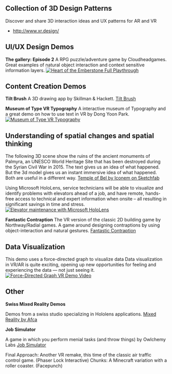 
## Collection of 3D Design Patterns
Discover and share 3D interaction ideas and UX patterns for AR and VR
- http://www.xr.design/

## UI/UX Design Demos

**The gallery: Episode 2**
A RPG puzzle/adventure game by Cloudheadgames.
Great examples of natural object interaction and context sensitive information layers.
[![Heart of the Emberstone Full Playthrough](http://img.youtube.com/vi/DpIcW4o6oJ4/0.jpg)](http://www.youtube.com/watch?v=DpIcW4o6oJ4 "The Gallery Episode 2 Youtube")


## Content Creation Demos

**Tilt Brush**
A 3D drawing app by Skillman & Hackett.
[Tilt Brush](https://www.tiltbrush.com/)

**Museum of Type VR Typography**
A interactive museum of Typography and a great demo on how to use text in VR by Dong Yoon Park.
[![Museum of Type VR Typography](http://img.youtube.com/vi/CeJD_DP1YMY/0.jpg)](http://www.youtube.com/watch?v=CeJD_DP1YMY "Museum of Type Video")

## Understanding of spatial changes and spatial thinking

The following 3D scene show the ruins of the ancient monuments of Palmyra, an UNESCO World Heritage Site that has been destroyed during the Syrian Civil War in 2015.
The text gives us an idea of what happened. But the 3d model gives us an instant immersive idea of what happened. Both are useful in a different way.
[Temple of Bel by Iconem on Sketchfab](https://skfb.ly/NE6P)

Using Microsoft HoloLens, service technicians will be able to visualize
and identify problems with elevators ahead of a job, and have remote, hands-free
access to technical and expert information when onsite – all resulting in significant
savings in time and stress.
[![Elevator maintenance with Microsoft HoloLens](http://img.youtube.com/vi/8OWhGiyR4Ns/0.jpg)](http://www.youtube.com/watch?v=8OWhGiyR4Ns "Demo Video")


**Fantastic Contraption**
The VR version of the classic 2D building game by Northway/Radial games.
A game around designing contraptions by using object-interaction and natural gestures.
[Fantastic Contraption](http://fantasticcontraption.com/)


## Data Visualization

This demo uses a force-directed graph to visualize data
Data visualization in VR/AR is quite exciting, opening up new opportunities for feeling and experiencing the data — not just seeing it.
[![Force-Directed Graph VR Demo Video](http://img.youtube.com/vi/O-AwY0gYLlQ/0.jpg)](http://www.youtube.com/watch?v=O-AwY0gYLlQ "Force-Directed Graph VR Demo Video")

## Other

**Swiss Mixed Reality Demos**

Demos from a swiss studio specializing in Hololens applications.
[Mixed Reality by Afca](https://mixedreality.afca.ch/)

**Job Simulator**

A game in which you perform menial tasks (and throw things) by Owlchemy Labs
[Job Simulator](https://jobsimulatorgame.com/)

Final Approach: Another VR remake, this time of the classic air traffic control game. (Phaser Lock Interactive)
Chunks: A Minecraft variation with a roller coaster. (Facepunch)
